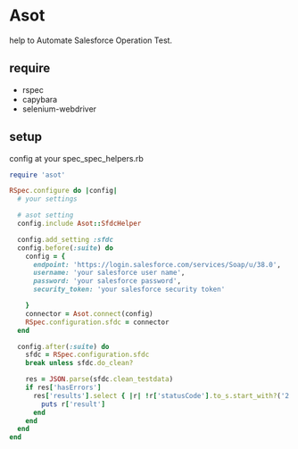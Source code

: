 # Asot
help to Automate Salesforce Operation Test.

## require
+ rspec
+ capybara
+ selenium-webdriver

## setup
config at your spec_spec_helpers.rb
```ruby
require 'asot'

RSpec.configure do |config|
  # your settings 

  # asot setting
  config.include Asot::SfdcHelper

  config.add_setting :sfdc
  config.before(:suite) do
    config = {
      endpoint: 'https://login.salesforce.com/services/Soap/u/38.0',
      username: 'your salesforce user name',
      password: 'your salesforce password',
      security_token: 'your salesforce security token'

    }
    connector = Asot.connect(config)
    RSpec.configuration.sfdc = connector
  end

  config.after(:suite) do
    sfdc = RSpec.configuration.sfdc
    break unless sfdc.do_clean?

    res = JSON.parse(sfdc.clean_testdata)
    if res['hasErrors']
      res['results'].select { |r| !r['statusCode'].to_s.start_with?('2') }. each do |r|
        puts r['result']
      end
    end
  end
end
```
